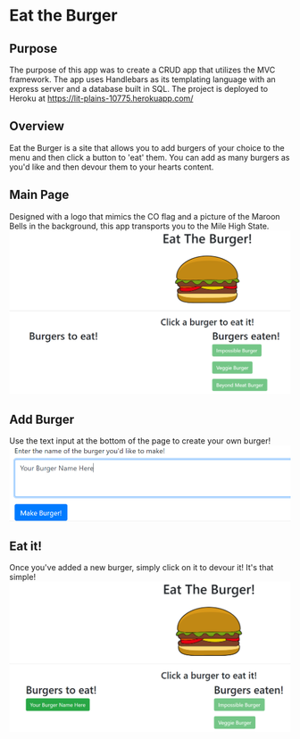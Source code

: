 # Eat the Burger

## Purpose
The purpose of this app was to create a CRUD app that utilizes the MVC framework.  The app uses Handlebars as its templating language with an express server and a database built in SQL.  The project is deployed to Heroku at https://lit-plains-10775.herokuapp.com/

## Overview
Eat the Burger is a site that allows you to add burgers of your choice to the menu and then click a button to 'eat' them.  You can add as many burgers as you'd like and then devour them to your hearts content.  

## Main Page
Designed with a logo that mimics the CO flag and a picture of the Maroon Bells in the background, this app transports you to the Mile High State.
![Main Page](./screens/main.PNG?raw=true)

## Add Burger
Use the text input at the bottom of the page to create your own burger!
![Question Page](./screens/add.PNG?raw=true)

## Eat it!
Once you've added a new burger, simply click on it to devour it!  It's that simple!
![Win Gif](./screens/newburger.PNG?raw=true)
